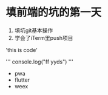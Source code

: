 # 填前端的坑的第一天

 1. 填坑git基本操作
 2. 学会了iTerm里push项目

'this is code'

'''
console.log("ff yyds")
'''

* pwa
* flutter
* weex


